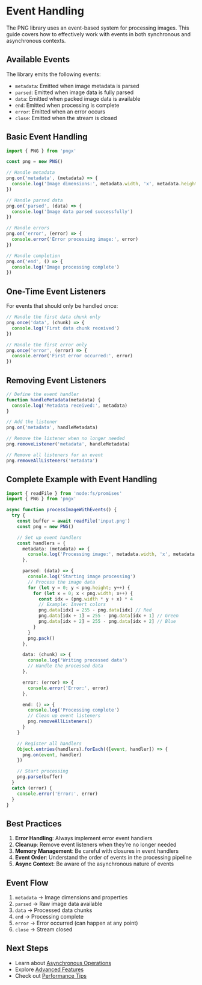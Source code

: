 # Event Handling

The PNG library uses an event-based system for processing images. This guide covers how to effectively work with events in both synchronous and asynchronous contexts.

## Available Events

The library emits the following events:

- `metadata`: Emitted when image metadata is parsed
- `parsed`: Emitted when image data is fully parsed
- `data`: Emitted when packed image data is available
- `end`: Emitted when processing is complete
- `error`: Emitted when an error occurs
- `close`: Emitted when the stream is closed

## Basic Event Handling

```typescript
import { PNG } from 'pngx'

const png = new PNG()

// Handle metadata
png.on('metadata', (metadata) => {
  console.log('Image dimensions:', metadata.width, 'x', metadata.height)
})

// Handle parsed data
png.on('parsed', (data) => {
  console.log('Image data parsed successfully')
})

// Handle errors
png.on('error', (error) => {
  console.error('Error processing image:', error)
})

// Handle completion
png.on('end', () => {
  console.log('Image processing complete')
})
```

## One-Time Event Listeners

For events that should only be handled once:

```typescript
// Handle the first data chunk only
png.once('data', (chunk) => {
  console.log('First data chunk received')
})

// Handle the first error only
png.once('error', (error) => {
  console.error('First error occurred:', error)
})
```

## Removing Event Listeners

```typescript
// Define the event handler
function handleMetadata(metadata) {
  console.log('Metadata received:', metadata)
}

// Add the listener
png.on('metadata', handleMetadata)

// Remove the listener when no longer needed
png.removeListener('metadata', handleMetadata)

// Remove all listeners for an event
png.removeAllListeners('metadata')
```

## Complete Example with Event Handling

```typescript
import { readFile } from 'node:fs/promises'
import { PNG } from 'pngx'

async function processImageWithEvents() {
  try {
    const buffer = await readFile('input.png')
    const png = new PNG()

    // Set up event handlers
    const handlers = {
      metadata: (metadata) => {
        console.log('Processing image:', metadata.width, 'x', metadata.height)
      },

      parsed: (data) => {
        console.log('Starting image processing')
        // Process the image data
        for (let y = 0; y < png.height; y++) {
          for (let x = 0; x < png.width; x++) {
            const idx = (png.width * y + x) * 4
            // Example: Invert colors
            png.data[idx] = 255 - png.data[idx] // Red
            png.data[idx + 1] = 255 - png.data[idx + 1] // Green
            png.data[idx + 2] = 255 - png.data[idx + 2] // Blue
          }
        }
        png.pack()
      },

      data: (chunk) => {
        console.log('Writing processed data')
        // Handle the processed data
      },

      error: (error) => {
        console.error('Error:', error)
      },

      end: () => {
        console.log('Processing complete')
        // Clean up event listeners
        png.removeAllListeners()
      }
    }

    // Register all handlers
    Object.entries(handlers).forEach(([event, handler]) => {
      png.on(event, handler)
    })

    // Start processing
    png.parse(buffer)
  }
  catch (error) {
    console.error('Error:', error)
  }
}
```

## Best Practices

1. **Error Handling**: Always implement error event handlers
2. **Cleanup**: Remove event listeners when they're no longer needed
3. **Memory Management**: Be careful with closures in event handlers
4. **Event Order**: Understand the order of events in the processing pipeline
5. **Async Context**: Be aware of the asynchronous nature of events

## Event Flow

1. `metadata` → Image dimensions and properties
2. `parsed` → Raw image data available
3. `data` → Processed data chunks
4. `end` → Processing complete
5. `error` → Error occurred (can happen at any point)
6. `close` → Stream closed

## Next Steps

- Learn about [Asynchronous Operations](/features/async-operations)
- Explore [Advanced Features](/advanced/buffer-management)
- Check out [Performance Tips](/advanced/performance)
